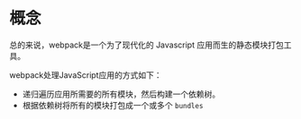 # 概念

总的来说，webpack是一个为了现代化的 Javascript 应用而生的静态模块打包工具。

webpack处理JavaScript应用的方式如下：

- 递归遍历应用所需要的所有模块，然后构建一个依赖树。
- 根据依赖树将所有的模块打包成一个或多个 `bundles`

